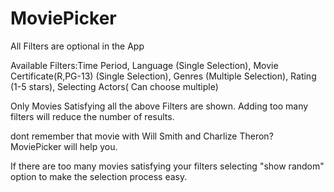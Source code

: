 # MoviePicker

All Filters are optional in the App

Available Filters:Time Period, Language (Single Selection), Movie Certificate(R,PG-13) (Single Selection), Genres (Multiple Selection), Rating (1-5 stars), Selecting Actors( Can choose multiple)

Only Movies Satisfying all the above Filters are shown. Adding too many filters will reduce the number of results.

 dont remember that movie with Will Smith and Charlize Theron? MoviePicker will help you. 
 
If there are too many movies satisfying your filters selecting "show random" option to make the selection process easy.
